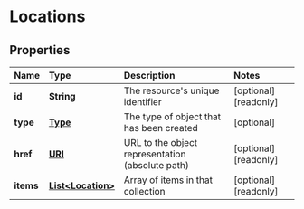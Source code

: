 # Locations

## Properties

| Name | Type | Description | Notes |
| :--- | :--- | :--- | :--- |
| **id** | **String** | The resource's unique identifier | \[optional\] \[readonly\] |
| **type** | [**Type**](type.md) | The type of object that has been created | \[optional\] |
| **href** | [**URI**](https://github.com/ionos-cloud/sdk-java/tree/e301a24b681f0ad424762e13995b95c67ad7e66b/docs/URI.md) | URL to the object representation \(absolute path\) | \[optional\] \[readonly\] |
| **items** | [**List&lt;Location&gt;**](location.md) | Array of items in that collection | \[optional\] \[readonly\] |

